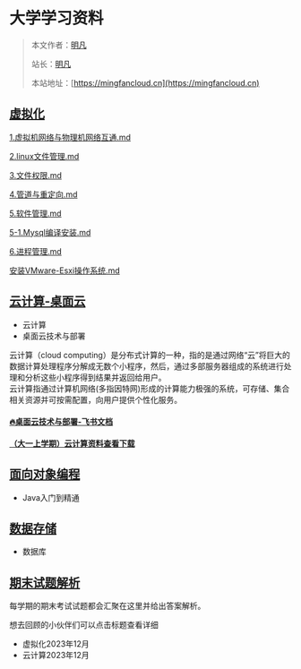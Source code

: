 # 大学学习资料

> 本文作者：[明凡]()
>
> 站长：[明凡]()
>
> 本站地址：[https://mingfancloud.cn](https://mingfancloud.cn)

## [虚拟化](虚拟化/README.md)

[1.虚拟机网络与物理机网络互通.md](虚拟化/1.虚拟机网络与物理机网络互通.md)

[2.linux文件管理.md](虚拟化/2.linux文件管理.md)

[3.文件权限.md](虚拟化/3.文件权限.md)

[4.管道与重定向.md](虚拟化/4.管道与重定向.md)

[5.软件管理.md](虚拟化/5.软件管理.md)

[5-1.Mysql编译安装.md](虚拟化/5-1.Mysql编译安装.md)

[6.进程管理.md](虚拟化/6.进程管理.md)

[安装VMware-Esxi操作系统.md](虚拟化/安装VMware-Esxi操作系统.md)



## [云计算-桌面云](云计算/README.md)

- 云计算
- 桌面云技术与部署


云计算（cloud computing）是分布式计算的一种，指的是通过网络“云”将巨大的数据计算处理程序分解成无数个小程序，然后，通过多部服务器组成的系统进行处理和分析这些小程序得到结果并返回给用户。  
云计算指通过计算机网络(多指因特网)形成的计算能力极强的系统，可存储、集合相关资源并可按需配置，向用户提供个性化服务。

#### [**🔥桌面云技术与部署-飞书文档**](https://q1h6kdpo24v.feishu.cn/drive/folder/HgZ1fLHzEl3oOgdHgE2cS6TPnPh) 


[**（大一上学期）云计算资料查看下载**](https://q1h6kdpo24v.feishu.cn/drive/folder/U3hSfhPnDldsEjdgP3qchCkhnnf)

## [面向对象编程](面向对象编程/README.md)

- Java入门到精通

## [数据存储](数据存储/README.md)

- 数据库

## [期末试题解析](期末试题解析/README.md)



每学期的期末考试试题都会汇聚在这里并给出答案解析。  

想去回顾的小伙伴们可以点击标题查看详细

- 虚拟化2023年12月
- 云计算2023年12月







